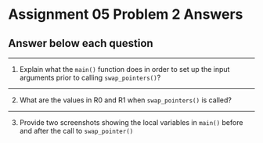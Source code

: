 # Assignment 05 Problem 2 Answers
## Answer below each question

---
1.  Explain what the `main()` function does in order to set up the input arguments prior to calling `swap_pointers()`?

---
2.  What are the values in R0 and R1 when `swap_pointers()` is called?

---
3.  Provide two screenshots showing the local variables in `main()` before and after the call to `swap_pointer()` 